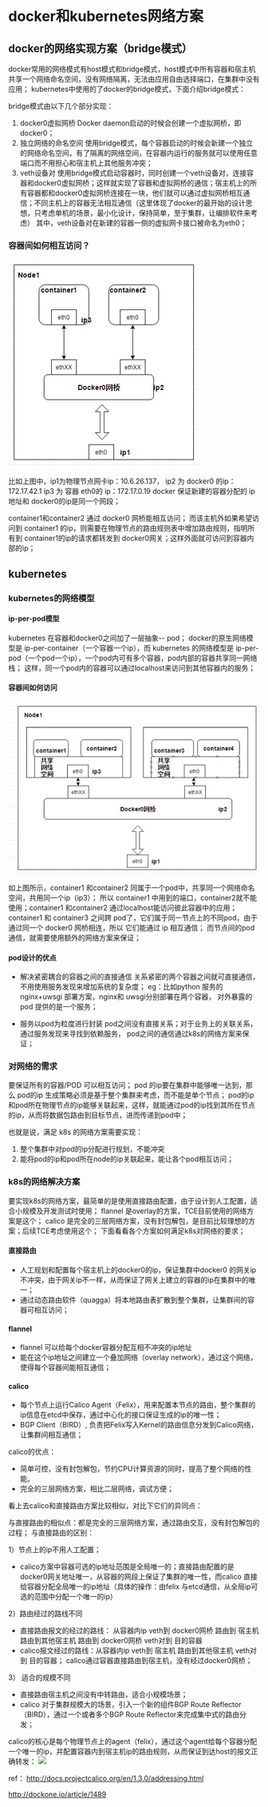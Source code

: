 # docker和kubernetes网络方案

## docker的网络实现方案（bridge模式）
docker常用的网络模式有host模式和bridge模式，host模式中所有容器和宿主机共享一个网络命名空间，没有网络隔离，无法由应用自由选择端口，在集群中没有应用；
kubernetes中使用的了docker的bridge模式，下面介绍bridge模式：

bridge模式由以下几个部分实现：
1. docker0虚拟网桥
   Docker daemon启动的时候会创建一个虚拟网桥，即docker0；
2. 独立网络的命名空间
   使用bridge模式，每个容器启动的时候会新建一个独立的网络命名空间，有了隔离的网络空间，在容器内运行的服务就可以使用任意端口而不用担心和宿主机上其他服务冲突；
3. veth设备对
   使用bridge模式启动容器时，同时创建一个veth设备对，连接容器和docker0虚拟网桥；这样就实现了容器和虚拟网桥的通信；宿主机上的所有容器都和docker0虚拟网桥连接在一块，他们就可以通过虚拟网桥相互通信；不同主机上的容器无法相互通信（这里体现了docker的最开始的设计思想，只考虑单机的场景，最小化设计，保持简单，至于集群，让编排软件来考虑）
   其中，veth设备对在新建的容器一侧的虚拟网卡接口被命名为eth0；

### 容器间如何相互访问？

![](/images/posts/10-1.jpg)

比如上图中，ip1为物理节点网卡ip：10.6.26.137，
ip2 为 docker0 的ip：172.17.42.1
ip3 为 容器 eth0的 ip：172.17.0.19
docker 保证新建的容器分配的 ip地址和 docker0的ip是同一个网段；

container1和container2 通过 docker0 网桥能相互访问；
而该主机外如果希望访问到 container1 的ip，则需要在物理节点的路由规则表中增加路由规则，指明所有到 container1的ip的请求都转发到 docker0网关；这样外面就可访问到容器内部的ip；

## kubernetes

### kubernetes的网络模型

#### ip-per-pod模型
kubernetes 在容器和docker0之间加了一层抽象-- pod； docker的原生网络模型是 ip-per-container（一个容器一个ip），而 kubernetes 的网络模型是 ip-per-pod（一个pod一个ip），一个pod内可有多个容器，pod内部的容器共享同一网络栈；
这样，同一个pod内的容器可以通过localhost来访问到其他容器内的服务；

#### 容器间如何访问

![](/images/posts/10-2.jpg)

如上图所示，container1 和container2 同属于一个pod中，共享同一个网络命名空间，共用同一个ip（ip3）；
所以 container1 中用到的端口，container2就不能使用；container1 和container2 通过localhost能访问彼此容器中的应用；
container1 和 container3 之间跨 pod了，它们属于同一节点上的不同pod，由于通过同一个 docker0 网桥相连，所以 它们能通过 ip 相互通信；
而节点间的pod 通信，就需要使用额外的网络方案来保证；

#### pod设计的优点
- 解决紧密耦合的容器之间的直接通信
  关系紧密的两个容器之间就可直接通信，不用使用服务发现来增加系统的复杂度；
  eg：比如python 服务的 nginx+uwsgi 部署方案，nginx和 uwsgi分别部署在两个容器， 对外暴露的pod 提供的是一个服务；

- 服务以pod为粒度进行封装
  pod之间没有直接关系；对于业务上的关联关系，通过服务发现来寻找到依赖服务，
  pod之间的通信通过k8s的网络方案来保证； 

### 对网络的需求
要保证所有的容器/POD 可以相互访问；
pod 的ip要在集群中能够唯一达到，那么 pod的ip 生成策略必须是基于整个集群来考虑，而不能是单个节点；
pod的ip和pod所在物理节点的ip能够关联起来，这样，就能通过pod的ip找到其所在节点的ip，从而将数据包路由到目标节点，进而传递到pod中；

也就是说，满足 k8s 的网络方案需要实现：
1. 整个集群中对pod的ip分配进行规划，不能冲突
2. 能将pod的ip和pod所在node的ip关联起来，能让各个pod相互访问；

### k8s的网络解决方案
要实现k8s的网络方案，最简单的是使用直接路由配置，由于设计到人工配置，适合小规模及开发测试时使用；
flannel 是overlay的方案，TCE目前使用的网络方案是这个；
calico 是完全的三层网络方案，没有封包解包，是目前比较理想的方案；后续TCE考虑使用这个；
下面看看各个方案如何满足k8s对网络的要求；

#### 直接路由
- 人工规划和配置每个宿主机上的docker0的ip，保证集群中docker0 的网关ip不冲突，由于网关ip不一样，从而保证了网关上建立的容器的ip在集群中的唯一；
- 通过动态路由软件（quagga）将本地路由表扩散到整个集群，让集群间的容器可相互访问；

#### flannel
- flannel 可以给每个docker容器分配互相不冲突的ip地址
- 能在这个ip地址之间建立一个叠加网络（overlay network），通过这个网络，使得每个容器间能相互通信；

#### calico
- 每个节点上运行Calico Agent（Felix），用来配置本节点的路由，整个集群的ip信息在etcd中保存，通过中心化的接口保证生成的ip的唯一性；
- BGP Client（BIRD）, 负责把Felix写入Kernel的路由信息分发到Calico网络，让集群间相互通信；

calico的优点：
- 简单可控，没有封包解包，节约CPU计算资源的同时，提高了整个网络的性能。
- 完全的三层网络方案，相比二层网络，调试方便；

看上去calico和直接路由方案比较相似，对比下它们的异同点：

与直接路由的相似点：都是完全的三层网络方案，通过路由交互，没有封包解包的过程；
与直接路由的区别： 

1）节点上的ip不用人工配置；
- calico方案中容器可选的ip地址范围是全局唯一的；直接路由配置的是docker0网关地址唯一，从容器的网段上保证了集群的唯一性，而calico 直接给容器分配全局唯一的ip地址（具体的操作：由felix 与etcd通信，从全局ip可选的范围中分配一个唯一的ip）

2）路由经过的路线不同
- 直接路由报文的经过的路线： 从容器内ip veth到 docker0网桥 路由到 宿主机 路由到其他宿主机 路由到 docker0网桥 veth对到 目的容器
- calico报文经过的路线：从容器内ip veth到 宿主机 路由到其他宿主机 veth对到 目的容器；
  calico通过容器直接路由到宿主机，没有经过docker0网桥；

3） 适合的规模不同
- 直接路由宿主机之间没有中转路由，适合小规模场景；
- calico 对于集群规模大的场景，引入一个新的组件BGP Route Reflector（BIRD），通过一个或者多个BGP Route Reflector来完成集中式的路由分发；


calico的核心是每个物理节点上的agent（felix），通过这个agent给每个容器分配一个唯一的ip，并配置容器内到宿主机ip的路由规则，从而保证到达host的报文正确转发：
![](http://docs.projectcalico.org/en/1.3.0/_images/calico-connectivity.png)

ref：
http://docs.projectcalico.org/en/1.3.0/addressing.html

http://dockone.io/article/1489








